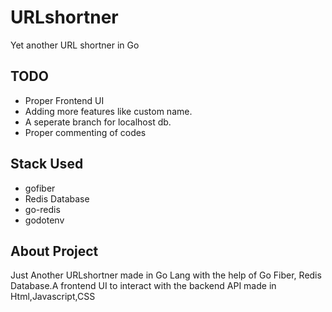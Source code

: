 # URLshortner
Yet another URL shortner in Go

## TODO
- Proper Frontend UI 
- Adding more features like custom name.
- A seperate branch for localhost db.
- Proper commenting of codes


## Stack Used
- gofiber
- Redis Database
- go-redis
- godotenv


## About Project

Just Another URLshortner made in Go Lang with the help of Go Fiber, Redis Database.A frontend UI to interact with the backend API made in Html,Javascript,CSS
